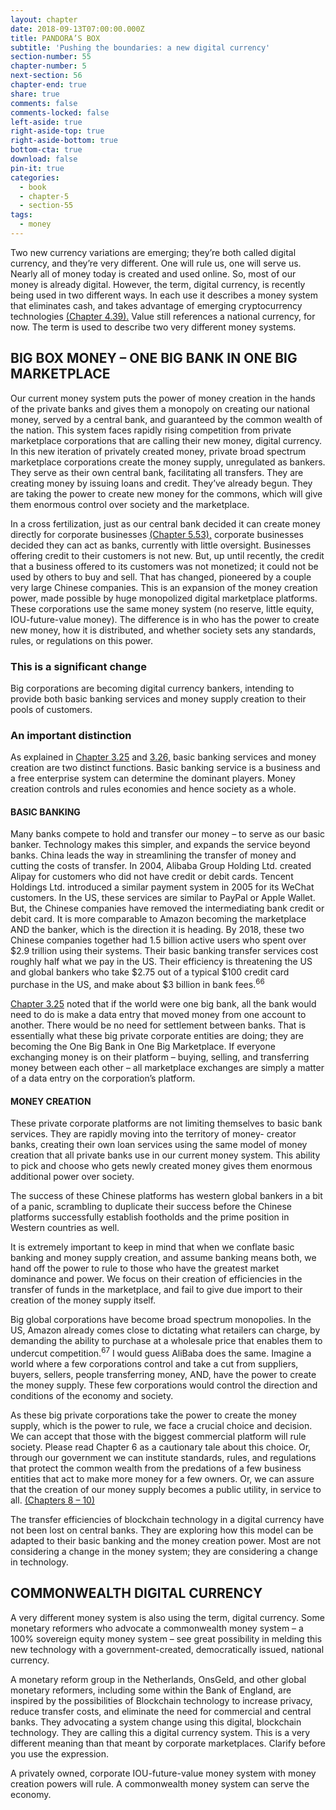 ```yaml
---
layout: chapter
date: 2018-09-13T07:00:00.000Z
title: PANDORA’S BOX
subtitle: 'Pushing the boundaries: a new digital currency'
section-number: 55
chapter-number: 5
next-section: 56
chapter-end: true
share: true
comments: false
comments-locked: false
left-aside: true
right-aside-top: true
right-aside-bottom: true
bottom-cta: true
download: false
pin-it: true
categories:
  - book
  - chapter-5
  - section-55
tags:
  - money
---
```

Two new currency variations are emerging; they’re both called digital
currency, and they’re very different. One will rule us, one will serve
us. Nearly all of money today is created and used online. So, most of
our money is already digital. However, the term, digital currency, is
recently being used in two different ways. In each use it describes a
money system that eliminates cash, and takes advantage of emerging
cryptocurrency technologies [(Chapter 4.39).](https://usmoney.us/book/chapter-4/section-39) Value still references
a national currency, for now. The term is used to describe two very
different money systems.

## BIG BOX MONEY – ONE BIG BANK IN ONE BIG MARKETPLACE

Our current money system puts the power of money creation in the
hands of the private banks and gives them a monopoly on creating
our national money, served by a central bank, and guaranteed by
the common wealth of the nation. This system faces rapidly rising
competition from private marketplace corporations that are calling
their new money, digital currency. In this new iteration of privately
created money, private broad spectrum marketplace corporations
create the money supply, unregulated as bankers. They serve as their
own central bank, facilitating all transfers. They are creating money
by issuing loans and credit. They’ve already begun. They are taking
the power to create new money for the commons, which will give
them enormous control over society and the marketplace.

In a cross fertilization, just as our central bank decided it can create
money directly for corporate businesses [(Chapter 5.53),](https://usmoney.us/book/chapter-5/section-53) corporate
businesses decided they can act as banks, currently with little
oversight. Businesses offering credit to their customers is not
new. But, up until recently, the credit that a business offered to its
customers was not monetized; it could not be used by others to buy
and sell. That has changed, pioneered by a couple very large Chinese
companies. This is an expansion of the money creation power, made
possible by huge monopolized digital marketplace platforms. These
corporations use the same money system (no reserve, little equity,
IOU-future-value money). The difference is in who has the power to
create new money, how it is distributed, and whether society sets any
standards, rules, or regulations on this power.

### This is a significant change

Big corporations are becoming digital currency bankers, intending
to provide both basic banking services and money supply creation to
their pools of customers.

### An important distinction

As explained in [Chapter 3.25](https://usmoney.us/book/chapter-3/section-25) and [3.26,](https://usmoney.us/book/chapter-3/section-26) basic banking services and
money creation are two distinct functions. Basic banking service is
a business and a free enterprise system can determine the dominant
players. Money creation controls and rules economies and hence
society as a whole.

#### BASIC BANKING

Many banks compete to hold and transfer our money – to serve
as our basic banker. Technology makes this simpler, and expands
the service beyond banks. China leads the way in streamlining the
transfer of money and cutting the costs of transfer. In 2004, Alibaba
Group Holding Ltd. created Alipay for customers who did not have
credit or debit cards. Tencent Holdings Ltd. introduced a similar
payment system in 2005 for its WeChat customers. In the US, these
services are similar to PayPal or Apple Wallet. But, the Chinese
companies have removed the intermediating bank credit or debit card.
It is more comparable to Amazon becoming the marketplace AND
the banker, which is the direction it is heading. By 2018, these two
Chinese companies together had 1.5 billion active users who spent
over $2.9 trillion using their systems. Their basic banking transfer
services cost roughly half what we pay in the US. Their efficiency is
threatening the US and global bankers who take $2.75 out of a typical
$100 credit card purchase in the US, and make about $3 billion in
bank fees.<sup>66</sup>

[Chapter 3.25](https://usmoney.us/book/chapter-3/section-25) noted that if the world were one big bank, all the bank
would need to do is make a data entry that moved money from one
account to another. There would be no need for settlement between
banks. That is essentially what these big private corporate entities are
doing; they are becoming the One Big Bank in One Big Marketplace.
If everyone exchanging money is on their platform – buying, selling,
and transferring money between each other – all marketplace
exchanges are simply a matter of a data entry on the corporation’s
platform.

#### MONEY CREATION

These private corporate platforms are not limiting themselves to basic
bank services. They are rapidly moving into the territory of money-
creator banks, creating their own loan services using the same model
of money creation that all private banks use in our current money
system. This ability to pick and choose who gets newly created money
gives them enormous additional power over society.

The success of these Chinese platforms has western global bankers
in a bit of a panic, scrambling to duplicate their success before the
Chinese platforms successfully establish footholds and the prime
position in Western countries as well.

It is extremely important to keep in mind that when we conflate
basic banking and money supply creation, and assume banking
means both, we hand off the power to rule to those who have the
greatest market dominance and power. We focus on their creation of
efficiencies in the transfer of funds in the marketplace, and fail to give
due import to their creation of the money supply itself.

Big global corporations have become broad spectrum monopolies. In
the US, Amazon already comes close to dictating what retailers can
charge, by demanding the ability to purchase at a wholesale price
that enables them to undercut competition.<sup>67</sup> I would guess AliBaba
does the same. Imagine a world where a few corporations control
and take a cut from suppliers, buyers, sellers, people transferring
money, AND, have the power to create the money supply. These few corporations would control the direction and conditions of the
economy and society.

As these big private corporations take the power to create the money
supply, which is the power to rule, we face a crucial choice and
decision. We can accept that those with the biggest commercial
platform will rule society. Please read Chapter 6 as a cautionary tale
about this choice. Or, through our government we can institute
standards, rules, and regulations that protect the common wealth
from the predations of a few business entities that act to make
more money for a few owners. Or, we can assure that the creation
of our money supply becomes a public utility, in service to all.
[(Chapters 8 – 10)](https://usmoney.us/book/)

The transfer efficiencies of blockchain technology in a digital currency
have not been lost on central banks. They are exploring how this
model can be adapted to their basic banking and the money creation
power. Most are not considering a change in the money system; they
are considering a change in technology.

## COMMONWEALTH DIGITAL CURRENCY

A very different money system is also using the term, digital currency.
Some monetary reformers who advocate a commonwealth money
system – a 100% sovereign equity money system – see great possibility
in melding this new technology with a government-created,
democratically issued, national currency.

A monetary reform group in the Netherlands, OnsGeld, and other
global monetary reformers, including some within the Bank of
England, are inspired by the possibilities of Blockchain technology
to increase privacy, reduce transfer costs, and eliminate the need for
commercial and central banks. They advocating a system change
using this digital, blockchain technology. They are calling this
a digital currency system. This is a very different meaning than
that meant by corporate marketplaces. Clarify before you use the
expression.

A privately owned, corporate IOU-future-value money system with
money creation powers will rule. A commonwealth money system
can serve the economy.
